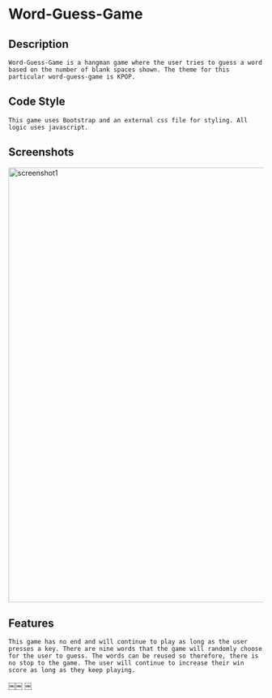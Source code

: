 # Word-Guess-Game

## Description
    Word-Guess-Game is a hangman game where the user tries to guess a word based on the number of blank spaces shown. The theme for this particular word-guess-game is KPOP. 

## Code Style
    This game uses Bootstrap and an external css file for styling. All logic uses javascript.

## Screenshots
<img width="858" alt="screenshot1" src="https://user-images.githubusercontent.com/45925284/55205747-4c140900-5191-11e9-8afa-db4acd257d20.png">
    
## Features
    This game has no end and will continue to play as long as the user presses a key. There are nine words that the game will randomly choose for the user to guess. The words can be reused so therefore, there is no stop to the game. The user will continue to increase their win score as long as they keep playing.
    

    
￼￼
￼
